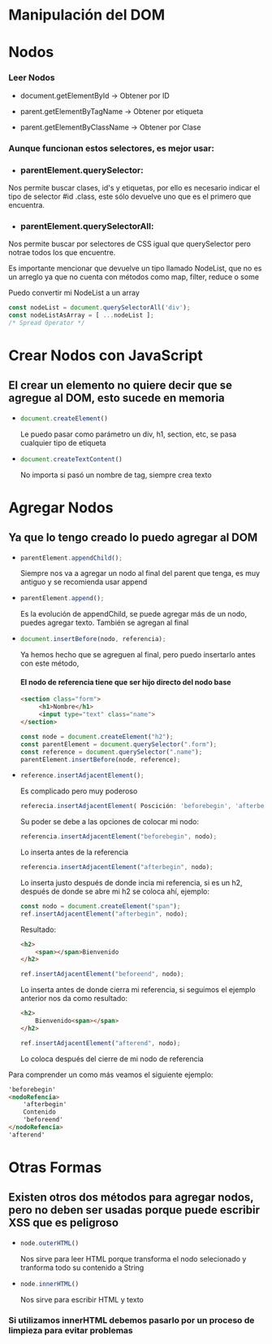 # Manipulación del DOM
# Nodos
### Leer Nodos
* document.getElementById -> Obtener por ID

* parent.getElementByTagName -> Obtener por etiqueta

* parent.getElementByClassName -> Obtener por Clase
### Aunque funcionan estos selectores, es mejor usar:
  * ### parentElement.querySelector:
  Nos permite buscar clases, id's y etiquetas, por ello es necesario indicar el tipo de selector #id .class, este sólo devuelve uno que es el primero que encuentra.
  * ### parentElement.querySelectorAll:
  Nos permite buscar por selectores de CSS igual que querySelector pero notrae todos los que encuentre.

  Es importante mencionar que devuelve un tipo llamado NodeList, que no es un arreglo ya que no cuenta con métodos como map, filter, reduce o some

  Puedo convertir mi NodeList a un array
  ```javascript
  const nodeList = document.querySelectorAll('div');
  const nodeListAsArray = [ ...nodeList ];
  /* Spread Operator */
  ```
# Crear Nodos con JavaScript

## El crear un elemento no quiere decir que se agregue al DOM, esto sucede en memoria

* ```javascript
  document.createElement()
  ```

  Le puedo pasar como parámetro un div, h1, section, etc, se pasa cualquier tipo de etiqueta

* ```javascript
  document.createTextContent()
  ```

  No importa si pasó un nombre de tag, siempre crea texto

# Agregar Nodos

## Ya que lo tengo creado lo puedo agregar al DOM

* ```javascript
  parentElement.appendChild();
  ```

  Siempre nos va a agregar un nodo al final del parent que tenga, es muy antiguo y se recomienda usar append

* ```javascript
  parentElement.append();
  ```

  Es la evolución de appendChild, se puede agregar más de un nodo, puedes agregar texto. También se agregan al final

* ```javascript
  document.insertBefore(nodo, referencia);
  ```

  Ya hemos hecho que se agreguen al final, pero puedo insertarlo antes con este método,

  #### El nodo de referencia tiene que ser hijo directo del nodo base

  ```html
  <section class="form">
       <h1>Nombre</h1>
       <input type="text" class="name">
  </section>
  ```

  ```javascript
  const node = document.createElement("h2");
  const parentElement = document.querySelector(".form");
  const reference = document.querySelector(".name");
  parentElement.insertBefore(node, reference);
  ```

* ```javascript
  reference.insertAdjacentElement();
  ```
  Es complicado pero muy poderoso

  ```javascript
  referecia.insertAdjacentElement( Poscición: 'beforebegin', 'afterbegin', 'beforeend', 'afterend', nuevoNodo);
  ```

  Su poder se debe a las opciones de colocar mi nodo:

  ```javascript
  referencia.insertAdjacentElement("beforebegin", nodo);
  ```

  Lo inserta antes de la referencia

  ```javascript
  referencia.insertAdjacentElement("afterbegin", nodo);
  ```

  Lo inserta justo después de donde incia mi referencia, si es un h2, después de donde se abre mi h2 se coloca ahí, ejemplo:

  ```javascript
  const nodo = document.createElement("span");
  ref.insertAdjacentElement("afterbegin", nodo);
  ```

  Resultado:

  ```html
  <h2>
      <span></span>Bienvenido
  </h2>
  ```

  ```javascript
  ref.insertAdjacentElement("beforeend", nodo);
  ```

  Lo inserta antes de donde cierra mi referencia, si seguimos el ejemplo anterior nos da como resultado:

  ```html
  <h2>
      Bienvenido<span></span>
  </h2>
  ```

  ```javascript
  ref.insertAdjacentElement("afterend", nodo);
  ```

  Lo coloca después del cierre de mi nodo de referencia

Para comprender un como más veamos el siguiente ejemplo:

```html
'beforebegin'
<nodoRefencia>
    'afterbegin'
    Contenido
    'beforeend'
</nodoRefencia>
'afterend'
```

# Otras Formas

## Existen otros dos métodos para agregar nodos, pero no deben ser usadas porque puede escribir XSS que es peligroso

* ```javascript
  node.outerHTML()
  ```

  Nos sirve para leer HTML porque transforma el nodo selecionado y tranforma todo su contenido a String

* ```javascript
  node.innerHTML()
  ```

  Nos sirve para escribir HTML y texto

### Si utilizamos innerHTML debemos pasarlo por un proceso de limpieza para evitar problemas